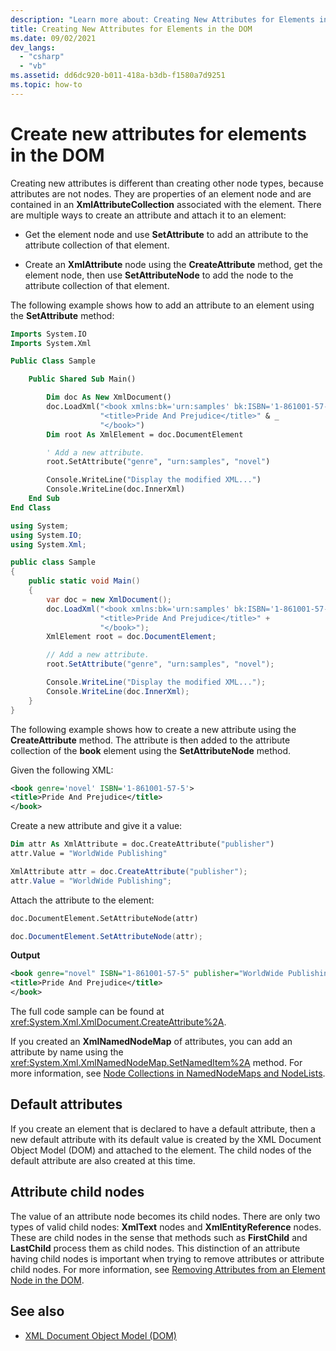 ```yaml
---
description: "Learn more about: Creating New Attributes for Elements in the DOM"
title: Creating New Attributes for Elements in the DOM
ms.date: 09/02/2021
dev_langs: 
  - "csharp"
  - "vb"
ms.assetid: dd6dc920-b011-418a-b3db-f1580a7d9251
ms.topic: how-to
---
```

# Create new attributes for elements in the DOM

Creating new attributes is different than creating other node types, because attributes are not nodes. They are properties of an element node and are contained in an **XmlAttributeCollection** associated with the element. There are multiple ways to create an attribute and attach it to an element:

- Get the element node and use **SetAttribute** to add an attribute to the attribute collection of that element.

- Create an **XmlAttribute** node using the **CreateAttribute** method, get the element node, then use **SetAttributeNode** to add the node to the attribute collection of that element.

The following example shows how to add an attribute to an element using the **SetAttribute** method:

```vb
Imports System.IO
Imports System.Xml

Public Class Sample

    Public Shared Sub Main()

        Dim doc As New XmlDocument()
        doc.LoadXml("<book xmlns:bk='urn:samples' bk:ISBN='1-861001-57-5'>" & _
                    "<title>Pride And Prejudice</title>" & _
                    "</book>")
        Dim root As XmlElement = doc.DocumentElement

        ' Add a new attribute.
        root.SetAttribute("genre", "urn:samples", "novel")

        Console.WriteLine("Display the modified XML...")
        Console.WriteLine(doc.InnerXml)
    End Sub
End Class
```  
  
```csharp
using System;
using System.IO;
using System.Xml;

public class Sample
{
    public static void Main()
    {
        var doc = new XmlDocument();
        doc.LoadXml("<book xmlns:bk='urn:samples' bk:ISBN='1-861001-57-5'>" +
                    "<title>Pride And Prejudice</title>" +
                    "</book>");
        XmlElement root = doc.DocumentElement;

        // Add a new attribute.
        root.SetAttribute("genre", "urn:samples", "novel");

        Console.WriteLine("Display the modified XML...");
        Console.WriteLine(doc.InnerXml);
    }
}
```

The following example shows how to create a new attribute using the **CreateAttribute** method. The attribute is then added to the attribute collection of the **book** element using the **SetAttributeNode** method.

Given the following XML:
  
```xml
<book genre='novel' ISBN='1-861001-57-5'>
<title>Pride And Prejudice</title>
</book>
```

Create a new attribute and give it a value:

```vb
Dim attr As XmlAttribute = doc.CreateAttribute("publisher")
attr.Value = "WorldWide Publishing"
```

```csharp
XmlAttribute attr = doc.CreateAttribute("publisher");
attr.Value = "WorldWide Publishing";
```

Attach the attribute to the element:

```vb
doc.DocumentElement.SetAttributeNode(attr)
```

```csharp
doc.DocumentElement.SetAttributeNode(attr);
```

**Output**

```xml
<book genre="novel" ISBN="1-861001-57-5" publisher="WorldWide Publishing">
<title>Pride And Prejudice</title>
</book>
```

The full code sample can be found at <xref:System.Xml.XmlDocument.CreateAttribute%2A>.

If you created an **XmlNamedNodeMap** of attributes, you can add an attribute by name using the <xref:System.Xml.XmlNamedNodeMap.SetNamedItem%2A> method. For more information, see [Node Collections in NamedNodeMaps and NodeLists](node-collections-in-namednodemaps-and-nodelists.md).

## Default attributes

If you create an element that is declared to have a default attribute, then a new default attribute with its default value is created by the XML Document Object Model (DOM) and attached to the element. The child nodes of the default attribute are also created at this time.

## Attribute child nodes

The value of an attribute node becomes its child nodes. There are only two types of valid child nodes: **XmlText** nodes and **XmlEntityReference** nodes. These are child nodes in the sense that methods such as **FirstChild** and **LastChild** process them as child nodes. This distinction of an attribute having child nodes is important when trying to remove attributes or attribute child nodes. For more information, see [Removing Attributes from an Element Node in the DOM](removing-attributes-from-an-element-node-in-the-dom.md).

## See also

- [XML Document Object Model (DOM)](xml-document-object-model-dom.md)
